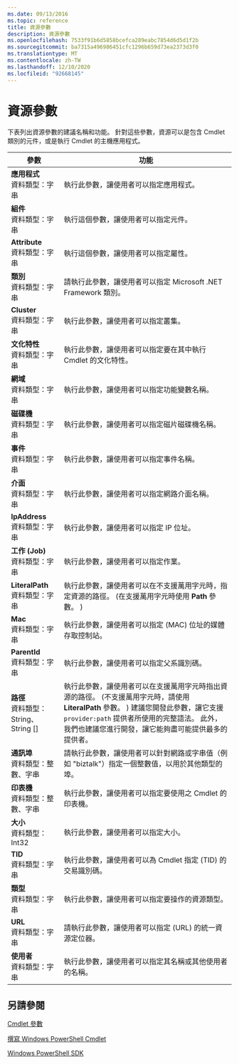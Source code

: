 ```yaml
---
ms.date: 09/13/2016
ms.topic: reference
title: 資源參數
description: 資源參數
ms.openlocfilehash: 7533f91b6d5858bcefca289eabc7854d6d5d1f2b
ms.sourcegitcommit: ba7315a496986451cfc1296b659d73ea2373d3f0
ms.translationtype: MT
ms.contentlocale: zh-TW
ms.lasthandoff: 12/10/2020
ms.locfileid: "92668145"
---
```

# <a name="resource-parameters"></a>資源參數

下表列出資源參數的建議名稱和功能。 針對這些參數，資源可以是包含 Cmdlet 類別的元件，或是執行 Cmdlet 的主機應用程式。

|參數|功能|
|---|---|
|**應用程式**<br>資料類型：字串|執行此參數，讓使用者可以指定應用程式。|
|**組件**<br>資料類型：字串|執行這個參數，讓使用者可以指定元件。|
|**Attribute**<br>資料類型：字串|執行這個參數，讓使用者可以指定屬性。|
|**類別**<br>資料類型：字串|請執行此參數，讓使用者可以指定 Microsoft .NET Framework 類別。|
|**Cluster**<br>資料類型：字串|執行此參數，讓使用者可以指定叢集。|
|**文化特性**<br>資料類型：字串|執行此參數，讓使用者可以指定要在其中執行 Cmdlet 的文化特性。|
|**網域**<br>資料類型：字串|執行此參數，讓使用者可以指定功能變數名稱。|
|**磁碟機**<br>資料類型：字串|執行此參數，讓使用者可以指定磁片磁碟機名稱。|
|**事件**<br>資料類型：字串|執行此參數，讓使用者可以指定事件名稱。|
|**介面**<br>資料類型：字串|執行此參數，讓使用者可以指定網路介面名稱。|
|**IpAddress**<br>資料類型：字串|執行此參數，讓使用者可以指定 IP 位址。|
|**工作 (Job)**<br>資料類型：字串|執行此參數，讓使用者可以指定作業。|
|**LiteralPath**<br>資料類型：字串|執行此參數，讓使用者可以在不支援萬用字元時，指定資源的路徑。  (在支援萬用字元時使用 **Path** 參數。 ) |
|**Mac**<br>資料類型：字串|執行此參數，讓使用者可以指定 (MAC) 位址的媒體存取控制站。|
|**ParentId**<br>資料類型：字串|執行此參數，讓使用者可以指定父系識別碼。|
|**路徑**<br>資料類型： String、String []|執行此參數，讓使用者可以在支援萬用字元時指出資源的路徑。  (不支援萬用字元時，請使用 **LiteralPath** 參數。 ) 建議您開發此參數，讓它支援 `provider:path` 提供者所使用的完整語法。 此外，我們也建議您進行開發，讓它能夠盡可能提供最多的提供者。|
|**通訊埠**<br>資料類型：整數、字串|請執行此參數，讓使用者可以針對網路或字串值（例如 "biztalk"）指定一個整數值，以用於其他類型的埠。|
|**印表機**<br>資料類型：整數、字串|執行此參數，讓使用者可以指定要使用之 Cmdlet 的印表機。|
|**大小**<br>資料類型： Int32|執行此參數，讓使用者可以指定大小。|
|**TID**<br>資料類型：字串|執行此參數，讓使用者可以為 Cmdlet 指定 (TID) 的交易識別碼。|
|**類型**<br>資料類型：字串|執行此參數，讓使用者可以指定要操作的資源類型。|
|**URL**<br>資料類型：字串|請執行此參數，讓使用者可以指定 (URL) 的統一資源定位器。|
|**使用者**<br>資料類型：字串|執行此參數，讓使用者可以指定其名稱或其他使用者的名稱。|

## <a name="see-also"></a>另請參閱

[Cmdlet 參數](./cmdlet-parameters.md)

[撰寫 Windows PowerShell Cmdlet](./writing-a-windows-powershell-cmdlet.md)

[Windows PowerShell SDK](../windows-powershell-reference.md)
